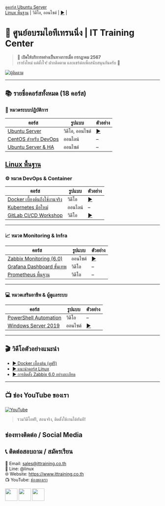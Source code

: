 [ดูคอร์ส Ubuntu Server](https://github.com/ittraining2498/CourseOutline/tree/main/%E0%B8%84%E0%B8%AD%E0%B8%A3%E0%B9%8C%E0%B8%AA%E0%B8%A5%E0%B8%B5%E0%B8%99%E0%B8%B8%E0%B8%81%E0%B8%8B%E0%B9%8C%20Ubuntu%20Server)  
[Linux พื้นฐาน](../../CourseOutline/Ubuntu-Server/index.md) | วิดีโอ, ออนไซต์ | [▶️](https://youtu.be/xxx) |
# 🏫 ศูนย์อบรมไอทีเทรนนิ่ง | IT Training Center

> 📌 **เปิดให้บริการอย่างเป็นทางการเมื่อ กรกฎาคม 2567**  
> เรายังใหม่ แต่ตั้งใจ! ฝากติดตาม และแชร์ต่อเพื่อสนับสนุนกันครับ 🙏

[![ผู้ติดตาม](https://img.shields.io/github/followers/ittraining2498?label=ผู้ติดตาม&logo=github&style=for-the-badge&color=brightgreen)](https://github.com/ittraining2498?tab=followers)

---

## 📚 รายชื่อคอร์สทั้งหมด (18 คอร์ส)

### 🔧 หมวดระบบปฏิบัติการ

| คอร์ส | รูปแบบ | ตัวอย่าง |
|-------|--------|----------|
| [Ubuntu Server](https://github.com/ittraining2498/CourseOutline/tree/main/Ubuntu-Server) | วิดีโอ, ออนไซต์ | [▶️](https://youtu.be/xxx) |
| [CentOS สำหรับ DevOps](./CourseOutline/11_xxxx) | ออนไลน์ | – |
| [Ubuntu Server & HA](./courses/ubuntu/README.md)| ออนไซต์ | – |
 [Linux พื้นฐาน](./CourseOutline/Ubuntu-Server/index.md)
---

### ⚙️ หมวด DevOps & Container

| คอร์ส | รูปแบบ | ตัวอย่าง |
|-------|--------|----------|
| [Docker เบื้องต้นถึงใช้งานจริง](./courses/docker/README.md) | วิดีโอ | [▶️](https://youtu.be/xxx) |
| [Kubernetes มือใหม่](./courses/k8s/README.md) | ออนไลน์ | – |
| [GitLab CI/CD Workshop](./courses/gitlab/README.md) | วิดีโอ | [▶️](https://youtu.be/xxx) |

---

### 📈 หมวด Monitoring & Infra

| คอร์ส | รูปแบบ | ตัวอย่าง |
|-------|--------|----------|
| [Zabbix Monitoring (6.0)](./courses/zabbix/README.md) | ออนไซต์ | [▶️](https://youtu.be/xxx) |
| [Grafana Dashboard ขั้นเทพ](./courses/grafana/README.md) | วิดีโอ | – |
| [Prometheus พื้นฐาน](./courses/prometheus/README.md) | วิดีโอ | – |

---

### 💻 หมวดเสริมอาชีพ & ผู้ดูแลระบบ

| คอร์ส | รูปแบบ | ตัวอย่าง |
|-------|--------|----------|
| [PowerShell Automation](./courses/powershell/README.md) | วิดีโอ | – |
| [Windows Server 2019](./courses/windows/README.md) | ออนไซต์ | [▶️](https://youtu.be/xxx) |

---

## 🎬 วิดีโอตัวอย่างแนะนำ

- [▶️ Docker เบื้องต้น (ดูฟรี)](https://youtu.be/xxxxxx)
- [▶️ แนะนำคอร์ส Linux](https://youtu.be/yyyyyy)
- [▶️ การติดตั้ง Zabbix 6.0 อย่างละเอียด](https://youtu.be/zzzzzz)

---

## 📺 ช่อง YouTube ของเรา
[![YouTube](https://img.shields.io/youtube/channel/subscribers/UCr478a9wEWp7F7vrXX6z5qg?label=กดติดตามช่อง%20YouTube&logo=youtube&style=for-the-badge&color=red)](https://youtube.com/channel/UCr478a9wEWp7F7vrXX6z5qg)

> รวมวิดีโอฟรี, สอนจริง, ติดตั้งใช้งานได้ทันที!

## ช่องทางติดต่อ / Social Media
## 📞 ติดต่อสอบถาม / สมัครเรียน

📧 Email: sales@ittraining.co.th  
📱 Line: @linux  
🌐 Website: https://www.ittraining.co.th  
📺 YouTube: [ช่องของเรา](https://youtube.com/@ittraining2498)

[<img src="https://img.icons8.com/nolan/64/facebook.png" height="40">](https://facebook.com/ittraining2498/)
[<img src="https://img.icons8.com/nolan/64/youtube.png" height="40">](https://youtube.com/ittraining2498)
[<img src="https://img.icons8.com/nolan/64/tiktok.png" height="40">](https://www.tiktok.com/@ittraining2498)
